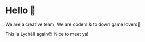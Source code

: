 # Hello 👋

We are a creative team, We are coders & to down game lovers🤭

This is Lychèli again😊
Nice to meet ya!
